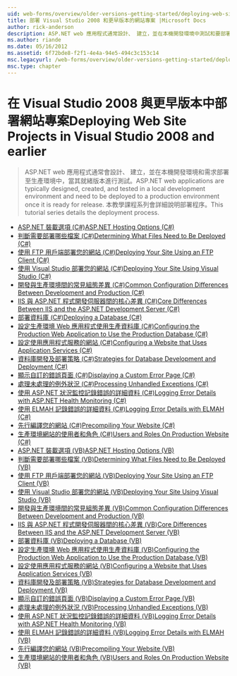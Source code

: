 ```yaml
---
uid: web-forms/overview/older-versions-getting-started/deploying-web-site-projects/index
title: 部署 Visual Studio 2008 和更早版本的網站專案 |Microsoft Docs
author: rick-anderson
description: ASP.NET web 應用程式通常設計、 建立，並在本機開發環境中測試和要部署到生產環境 o...
ms.author: riande
ms.date: 05/16/2012
ms.assetid: 6f72bde8-f2f1-4e4a-94e5-494c3c153c14
msc.legacyurl: /web-forms/overview/older-versions-getting-started/deploying-web-site-projects
msc.type: chapter
---
```

<a name="deploying-web-site-projects-in-visual-studio-2008-and-earlier"></a><span data-ttu-id="da5e3-103">在 Visual Studio 2008 與更早版本中部署網站專案</span><span class="sxs-lookup"><span data-stu-id="da5e3-103">Deploying Web Site Projects in Visual Studio 2008 and earlier</span></span>
====================
> <span data-ttu-id="da5e3-104">ASP.NET web 應用程式通常會設計、 建立，並在本機開發環境和需求部署至生產環境中，當其就緒版本進行測試。</span><span class="sxs-lookup"><span data-stu-id="da5e3-104">ASP.NET web applications are typically designed, created, and tested in a local development environment and need to be deployed to a production environment once it is ready for release.</span></span> <span data-ttu-id="da5e3-105">本教學課程系列會詳細說明部署程序。</span><span class="sxs-lookup"><span data-stu-id="da5e3-105">This tutorial series details the deployment process.</span></span>


- [<span data-ttu-id="da5e3-106">ASP.NET 裝載選項 (C#)</span><span class="sxs-lookup"><span data-stu-id="da5e3-106">ASP.NET Hosting Options (C#)</span></span>](asp-net-hosting-options-cs.md)
- [<span data-ttu-id="da5e3-107">判斷需要部署哪些檔案 (C#)</span><span class="sxs-lookup"><span data-stu-id="da5e3-107">Determining What Files Need to Be Deployed (C#)</span></span>](determining-what-files-need-to-be-deployed-cs.md)
- [<span data-ttu-id="da5e3-108">使用 FTP 用戶端部署您的網站 (C#)</span><span class="sxs-lookup"><span data-stu-id="da5e3-108">Deploying Your Site Using an FTP Client (C#)</span></span>](deploying-your-site-using-an-ftp-client-cs.md)
- [<span data-ttu-id="da5e3-109">使用 Visual Studio 部署您的網站 (C#)</span><span class="sxs-lookup"><span data-stu-id="da5e3-109">Deploying Your Site Using Visual Studio (C#)</span></span>](deploying-your-site-using-visual-studio-cs.md)
- [<span data-ttu-id="da5e3-110">開發與生產環境間的常見組態差異 (C#)</span><span class="sxs-lookup"><span data-stu-id="da5e3-110">Common Configuration Differences Between Development and Production (C#)</span></span>](common-configuration-differences-between-development-and-production-cs.md)
- [<span data-ttu-id="da5e3-111">IIS 與 ASP.NET 程式開發伺服器間的核心差異 (C#)</span><span class="sxs-lookup"><span data-stu-id="da5e3-111">Core Differences Between IIS and the ASP.NET Development Server (C#)</span></span>](core-differences-between-iis-and-the-asp-net-development-server-cs.md)
- [<span data-ttu-id="da5e3-112">部署資料庫 (C#)</span><span class="sxs-lookup"><span data-stu-id="da5e3-112">Deploying a Database (C#)</span></span>](deploying-a-database-cs.md)
- [<span data-ttu-id="da5e3-113">設定生產環境 Web 應用程式使用生產資料庫 (C#)</span><span class="sxs-lookup"><span data-stu-id="da5e3-113">Configuring the Production Web Application to Use the Production Database (C#)</span></span>](configuring-the-production-web-application-to-use-the-production-database-cs.md)
- [<span data-ttu-id="da5e3-114">設定使用應用程式服務的網站 (C#)</span><span class="sxs-lookup"><span data-stu-id="da5e3-114">Configuring a Website that Uses Application Services (C#)</span></span>](configuring-a-website-that-uses-application-services-cs.md)
- [<span data-ttu-id="da5e3-115">資料庫開發及部署策略 (C#)</span><span class="sxs-lookup"><span data-stu-id="da5e3-115">Strategies for Database Development and Deployment (C#)</span></span>](strategies-for-database-development-and-deployment-cs.md)
- [<span data-ttu-id="da5e3-116">顯示自訂的錯誤頁面 (C#)</span><span class="sxs-lookup"><span data-stu-id="da5e3-116">Displaying a Custom Error Page (C#)</span></span>](displaying-a-custom-error-page-cs.md)
- [<span data-ttu-id="da5e3-117">處理未處理的例外狀況 (C#)</span><span class="sxs-lookup"><span data-stu-id="da5e3-117">Processing Unhandled Exceptions (C#)</span></span>](processing-unhandled-exceptions-cs.md)
- [<span data-ttu-id="da5e3-118">使用 ASP.NET 狀況監控記錄錯誤的詳細資料 (C#)</span><span class="sxs-lookup"><span data-stu-id="da5e3-118">Logging Error Details with ASP.NET Health Monitoring (C#)</span></span>](logging-error-details-with-asp-net-health-monitoring-cs.md)
- [<span data-ttu-id="da5e3-119">使用 ELMAH 記錄錯誤的詳細資料 (C#)</span><span class="sxs-lookup"><span data-stu-id="da5e3-119">Logging Error Details with ELMAH (C#)</span></span>](logging-error-details-with-elmah-cs.md)
- [<span data-ttu-id="da5e3-120">先行編譯您的網站 (C#)</span><span class="sxs-lookup"><span data-stu-id="da5e3-120">Precompiling Your Website (C#)</span></span>](precompiling-your-website-cs.md)
- [<span data-ttu-id="da5e3-121">生產環境網站的使用者和角色 (C#)</span><span class="sxs-lookup"><span data-stu-id="da5e3-121">Users and Roles On Production Website (C#)</span></span>](users-and-roles-on-the-production-website-cs.md)
- [<span data-ttu-id="da5e3-122">ASP.NET 裝載選項 (VB)</span><span class="sxs-lookup"><span data-stu-id="da5e3-122">ASP.NET Hosting Options (VB)</span></span>](asp-net-hosting-options-vb.md)
- [<span data-ttu-id="da5e3-123">判斷需要部署哪些檔案 (VB)</span><span class="sxs-lookup"><span data-stu-id="da5e3-123">Determining What Files Need to Be Deployed (VB)</span></span>](determining-what-files-need-to-be-deployed-vb.md)
- [<span data-ttu-id="da5e3-124">使用 FTP 用戶端部署您的網站 (VB)</span><span class="sxs-lookup"><span data-stu-id="da5e3-124">Deploying Your Site Using an FTP Client (VB)</span></span>](deploying-your-site-using-an-ftp-client-vb.md)
- [<span data-ttu-id="da5e3-125">使用 Visual Studio 部署您的網站 (VB)</span><span class="sxs-lookup"><span data-stu-id="da5e3-125">Deploying Your Site Using Visual Studio (VB)</span></span>](deploying-your-site-using-visual-studio-vb.md)
- [<span data-ttu-id="da5e3-126">開發與生產環境間的常見組態差異 (VB)</span><span class="sxs-lookup"><span data-stu-id="da5e3-126">Common Configuration Differences Between Development and Production (VB)</span></span>](common-configuration-differences-between-development-and-production-vb.md)
- [<span data-ttu-id="da5e3-127">IIS 與 ASP.NET 程式開發伺服器間的核心差異 (VB)</span><span class="sxs-lookup"><span data-stu-id="da5e3-127">Core Differences Between IIS and the ASP.NET Development Server (VB)</span></span>](core-differences-between-iis-and-the-asp-net-development-server-vb.md)
- [<span data-ttu-id="da5e3-128">部署資料庫 (VB)</span><span class="sxs-lookup"><span data-stu-id="da5e3-128">Deploying a Database (VB)</span></span>](deploying-a-database-vb.md)
- [<span data-ttu-id="da5e3-129">設定生產環境 Web 應用程式使用生產資料庫 (VB)</span><span class="sxs-lookup"><span data-stu-id="da5e3-129">Configuring the Production Web Application to Use the Production Database (VB)</span></span>](configuring-the-production-web-application-to-use-the-production-database-vb.md)
- [<span data-ttu-id="da5e3-130">設定使用應用程式服務的網站 (VB)</span><span class="sxs-lookup"><span data-stu-id="da5e3-130">Configuring a Website that Uses Application Services (VB)</span></span>](configuring-a-website-that-uses-application-services-vb.md)
- [<span data-ttu-id="da5e3-131">資料庫開發及部署策略 (VB)</span><span class="sxs-lookup"><span data-stu-id="da5e3-131">Strategies for Database Development and Deployment (VB)</span></span>](strategies-for-database-development-and-deployment-vb.md)
- [<span data-ttu-id="da5e3-132">顯示自訂的錯誤頁面 (VB)</span><span class="sxs-lookup"><span data-stu-id="da5e3-132">Displaying a Custom Error Page (VB)</span></span>](displaying-a-custom-error-page-vb.md)
- [<span data-ttu-id="da5e3-133">處理未處理的例外狀況 (VB)</span><span class="sxs-lookup"><span data-stu-id="da5e3-133">Processing Unhandled Exceptions (VB)</span></span>](processing-unhandled-exceptions-vb.md)
- [<span data-ttu-id="da5e3-134">使用 ASP.NET 狀況監控記錄錯誤的詳細資料 (VB)</span><span class="sxs-lookup"><span data-stu-id="da5e3-134">Logging Error Details with ASP.NET Health Monitoring (VB)</span></span>](logging-error-details-with-asp-net-health-monitoring-vb.md)
- [<span data-ttu-id="da5e3-135">使用 ELMAH 記錄錯誤的詳細資料 (VB)</span><span class="sxs-lookup"><span data-stu-id="da5e3-135">Logging Error Details with ELMAH (VB)</span></span>](logging-error-details-with-elmah-vb.md)
- [<span data-ttu-id="da5e3-136">先行編譯您的網站 (VB)</span><span class="sxs-lookup"><span data-stu-id="da5e3-136">Precompiling Your Website (VB)</span></span>](precompiling-your-website-vb.md)
- [<span data-ttu-id="da5e3-137">生產環境網站的使用者和角色 (VB)</span><span class="sxs-lookup"><span data-stu-id="da5e3-137">Users and Roles On Production Website (VB)</span></span>](users-and-roles-on-the-production-website-vb.md)
